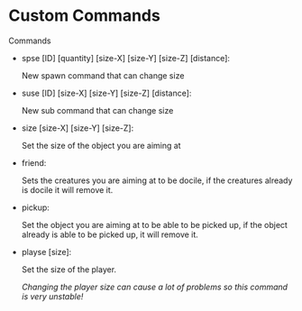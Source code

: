 # Custom Commands
Commands

- spse [ID] [quantity] [size-X] [size-Y] [size-Z] [distance]:
    
    New spawn command that can change size
    
- suse [ID] [size-X] [size-Y] [size-Z] [distance]:
    
    New sub command that can change size
    
- size [size-X] [size-Y] [size-Z]:
    
    Set the size of the object you are aiming at
    
- friend:
    
    Sets the creatures you are aiming at to be docile, if the creatures already is docile it will remove it.
    
- pickup:
    
    Set the object you are aiming at to be able to be picked up, if the object already is able to be picked up, it will remove it.
    
- playse [size]:
    
    Set the size of the player. 
    
    *Changing the player size can cause a lot of problems so this command is very unstable!*